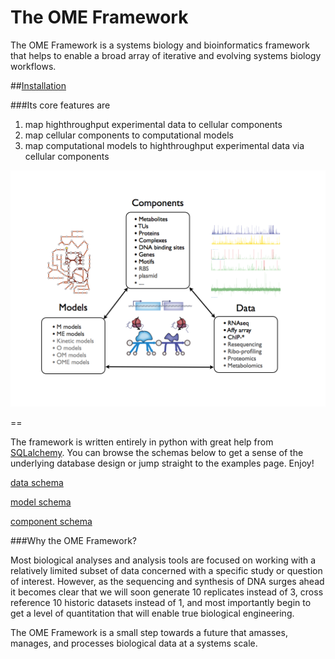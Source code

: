 The OME Framework
==

The OME Framework is a systems biology and bioinformatics framework that helps to enable a broad array of iterative and evolving systems biology workflows.

##[Installation](INSTALL.md)

###Its core features are 

1. map highthroughput experimental data to cellular components
2. map cellular components to computational models
3. map computational models to highthroughput experimental data via cellular components

![alt tag](https://raw.githubusercontent.com/steve-federowicz/om/master/docs/om_overview.png)


==

The framework is written entirely in python with great help from [SQLalchemy](http://www.sqlalchemy.org/). You can browse the schemas below to get a sense of the underlying database design or jump straight to the examples page. Enjoy!

<a href="https://www.draw.io/?url=https://raw.githubusercontent.com/steve-federowicz/om/master/docs/data_schema.xml#" target="_blank">data schema</a>

<a href="https://www.draw.io/?url=https://raw.githubusercontent.com/steve-federowicz/om/master/docs/model_schema.xml#" target="_blank">model schema</a>

<a href="https://www.draw.io/?url=https://raw.githubusercontent.com/steve-federowicz/om/master/docs/component_schema.xml#" target="_blank">component schema</a>


###Why the OME Framework?

Most biological analyses and analysis tools are focused on working with a relatively limited subset of data concerned with a specific study or question of interest.  However, as the sequencing and synthesis of DNA surges ahead it becomes clear that we will soon generate 10 replicates instead of 3, cross reference 10 historic datasets instead of 1, and most importantly begin to get a level of quantitation that will enable true biological engineering.  

The OME Framework is a small step towards a future that amasses, manages, and processes biological data at a systems scale.
